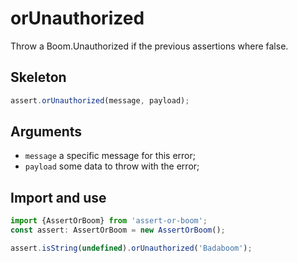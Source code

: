 # orUnauthorized

Throw a Boom.Unauthorized if the previous assertions where false.

## Skeleton

```ts
assert.orUnauthorized(message, payload);
```

## Arguments

- `message` a specific message for this error;
- `payload` some data to throw with the error;

## Import and use

```ts
import {AssertOrBoom} from 'assert-or-boom';
const assert: AssertOrBoom = new AssertOrBoom();

assert.isString(undefined).orUnauthorized('Badaboom');
```
